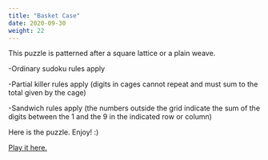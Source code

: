 ```yaml
---
title: "Basket Case"
date: 2020-09-30
weight: 22
---
```


<p>This puzzle is patterned after a square lattice or a plain weave.</p>
<p>
-Ordinary sudoku rules apply
</p><p>-Partial killer rules apply (digits in cages cannot repeat and must sum to the total given by the cage)
</p><p>-Sandwich rules apply (the numbers outside the grid indicate the sum of the digits between the 1 and the 9 in the indicated row or column)
</p>
<p>Here is the puzzle. Enjoy! :)

</p>
<p>
<a href="https://sudokupad.app/xypurrowml">Play it here.</a>
</p>